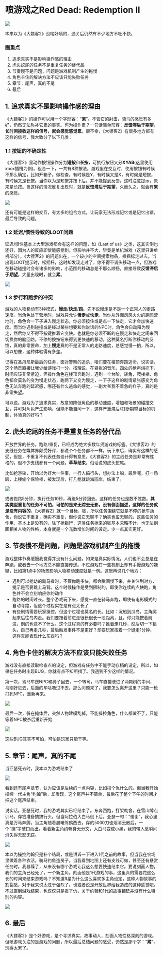 # 喷游戏之Red Dead: Redemption II

![](https://www.colorgamer.com/usr/uploads/2018/12/2189513649.jpg)

本来以为《大嫖客2》没啥好喷的，通关后仍然有不少地方不吐不快。

### 画重点

1. 追求真实不是影响操作感的理由
2. 虎头蛇尾的任务不是重复任务的替代品
3. 节奏慢不是问题，问题是游戏机制产生的拖慢
4. 角色卡住的解决方法不应该只能失败任务
5. 章节：尾声，真的不尾
6. 最后



## 1. 追求真实不是影响操作感的理由

《大镖客2》的操作可以用一个字形容：“**累**”。不管它的射击，骑马的感觉有多好，仍然无法弥补它累的事实。何为操作累？一句话简单形容：**反馈滞后于期望，长时间接收这样的信号，就会感觉感觉累**。很不幸，《大镖客2》有很多地方都有这样的信号，我大致分了以下几类：

### 1.1 按钮的不确定性

《大镖客2》里动作按钮操作分为**短按**和**长按**，可执行按钮又分**XYAB**(这里使用xbox插槽为例)。组合一下，一共有8种按法。游戏里在交互时，使用按钮有时候不那么确定，比如开箱子，做检查。有时候是Y，有时候又是X，有时候是短按，有时候又是长按。当你以为是短按并按下后，并不能提到反馈，这时注意提示，原来是长按。当这样的情况反复出现时，就是**反馈滞后于期望**，久而久之，就会有**累**的感觉。

![](https://www.colorgamer.com/usr/uploads/2018/12/2156143732.jpg)

还有可能是这样的交互，有太多的组合方式，让玩家无法形成记忆或是记忆出错，最后导致的问题。

### 1.2 延迟/惯性导致的LOOT问题

延迟/惯性基本上大型游戏都会有这样的问题，如《Last of us》之类，这其实倒也还好，因为人的反应即使能感觉到，但影响并不大，毕竟是单机游戏（这里只讲单机部分）。《大镖客2》的问题出在，一个较小的空间搜索物品，推摇标走过去，当出现LOOT提示时，松摇杆，这时却发现走过了，你不得不调头移动一点，但游戏在移动碰撞时会有诸多的影响，小范围的移动总是不那么顺畅，直接导致**反馈滞后于期望**，大量出现时，就会**累**。

![](https://www.colorgamer.com/usr/uploads/2018/12/1373647804.jpg)

### 1.3 步行和跑步的冲突

游戏的人物移动有3种模式，**慢走**/**快走**/**跑**。先不说慢走是不是一个正常人的走路速度。当角色处于营地时，游戏只允许**慢走**或**快走**。当你从外面风风火火的跑回营地时，角色会一下子进入慢走状态，你必须按住或是点一下快走，它才会加快速度。而当你遇到碰撞或是经过某些想要和你说话的NPC时，角色会自动降为慢走，然后你又不得不按键推着它变快。也就是你必须不断的在慢走和快走之间来回切换你的脑回路，不停的按按钮来得到更快速的移动。这种莫名打断你移动的反馈，真的非常要命，加上**慢走**真的不是正常人的走路速度，总感觉慢一拍，所以，可以想像，这种体验得有多差。

记得在圣丹尼斯最后的任务，面对警察的追杀，咱们要在楼顶奔跑逃命，说实话，这个场景直接让我少给游戏打一分。按理说，在紧张的音乐，四处的枪声烘托下，时间应该非常紧迫，但操作角色在楼顶奔跑时，遇到一个台阶，转角，爬楼梯，角色都会莫名的变为慢走状态，跑两下又变为慢走，一下子这样的剧情紧张感变为角色无法奔跑的延迟感，哪还有什么逃命的感觉，一副大爷我不着急的样子，真的是非常失望。

可以说，游戏为了追求真实，故意的降低角色的移动速度，增加和场景的碰撞交互，并可对角色产生影响，但能不能自问一下，这样严重滞后/打断期望目标的机制，体验真的好吗？

## 2. 虎头蛇尾的任务不是重复任务的替代品

开放世界的任务，跑路/重复，已经成为绝大多数年货游戏的标签。《大镖客2》的支线任务在媒体界颇受好评，都说个个任务都不一样。玩下来后，确实有这样的感受，但是，不重复不代表任务设计得有意思。《大镖客2》的主线任务是非常有性格的，但不少支线都有一个问题，**草草结束**，俗话说的虎头蛇尾。

比如抢游轮，开始以为好大一件事，一行人搞行头，想办法上船，最后呢，打一场牌，上楼偷个保险柜，被发现后，打几枪就跳海回岸，结束了。

![](https://www.colorgamer.com/usr/uploads/2018/12/1261581230.png)

或者跑路5分钟，执行任务10秒，再跑5分钟回去。这样的任务也是数不胜数。**其实类型重复的任务不可怕，可怕的是来无踪去无影，没有侧面描述，这样的任务就是没有内容的**。《大镖客2》就一个目标，钱，所以任务围绕它就是不停的抢车劫舍，你说它不重复，确实不重复，但你说它无聊不？确实也蛮无聊的。这些任务的作用，基本上是没有的，除了抢银行，这类任务抢来的钱基本忽略不计，也无法刻画相关人物的性格，本身就是一个充数增加时间的设定。少一点其实更好。

## 3. 节奏慢不是问题，问题是游戏机制产生的拖慢

游戏整体节奏缓慢我觉得并没有什么问题，如果是真实际情况，人们也不会总是在奔跑，或者去一个地方总不能直接传送。不过游戏在一些机制上却有手慢游戏的嫌疑，比如第1点中的场景影响人物移动速度就是一例。这里再说几个地方：

- 遇到可以抢劫的骑马者时，不管你跑多快，都会瞬间慢下来，并关注到对方，提示是否要跳上马背。这个时候操作是受到限制的，即使你连续的点快跑，角色并不会立刻响应你的动作
- 跑路的时间过长。整个游戏玩下来，感觉一直在骑马奔跑，即使有电影模式的自动寻路，但这个过程实在是有点太长了
- 有些剧情需要玩家操控，但这个过程也莫名的长。比如：沉船到瓜岛，主角爬起来后往岛内走。我们要按着前进走很长很长一段距离，且，你只能按着前进，别的也做不了什么。这个过程真的有必要吗？推着走几秒，然后切一下镜头，自己再走几秒，最后触发事件不是更好？却要玩家按着一个键走1分钟，这样真能表现什么东西吗？

## 4. 角色卡住的解决方法不应该只能失败任务

游戏没有直接读取检查点的设定，但游戏有任务中不能手动存档的设定，所以，如果在任务时出现BUG，你就有点不知所措了。我遇到不少这样的情况。

第一次，驾马车送NPC和狮子回去，一个转弯，马车直接驶进了两颗树的中间，马刚好进去，后面的车咕噜过不去，那么问题来了，我要怎么离开这里？只能一枪打死NPC，重新再来。

![](https://www.colorgamer.com/usr/uploads/2018/12/1395484233.jpg)

最后一次，躲在掩体后，突然人物建模乱掉，不能操控角色，什么都做不了，只能等着NPC被杀后重新开始

![](https://www.colorgamer.com/usr/uploads/2018/12/1656541636.jpg)

这些BUG其实不可怕，可怕是玩家只能干等。

## 5. 章节：尾声，真的不尾

当亚瑟死去时，我本以为游戏结束了

![](https://www.colorgamer.com/usr/uploads/2018/12/844454728.jpg)

看到还有尾声章节，认为应该是后续的一点内容，比如报个仇什么的。但当我开始操控一代主角“约翰”后，却发现，这个尾声并不简单，最后花了整个下午的时间才把这个尾声结束。

说实话，亚瑟死时，我的游戏其实已经结束了。东奔西跑，打架劫舍，在雪山蹲点训马，存钱准备搞搞行头。但当阿拉伯大白马倒下后，亚瑟一句：“谢谢”，我心里真是万马奔腾。当主角随着晨曦驾鹤西去，存的5000刀也烟消云散后，一个“操”字破口而出。看着新主角约翰身无分文，大白马变成小黑，我的带入感瞬间消失得无影无踪。

![](https://www.colorgamer.com/usr/uploads/2018/12/1590280148.png)

本以为操控约翰只是补个结局，或是讲诉一下进入1代之前的故事，但当我在农场里做着各种农活，骑马钓鱼造房子，当我看到地图上还有支线可做，甚至还有悬赏任务时，我暴躁了，从来没有哪个游戏让我这么想要快速结束它。要说刻画人物，我们的主角已经死了，一个新主角，刻画他是1代游戏的事，这里真的需要花这么长的时间来结束游戏吗？不知道R星为什么这么喜欢多主角设定，这种人物故事的割裂感，对于我来说太过于强烈了。也或者说是开放世界给我造成的这种感觉吧。不过直到游戏结束，也仅仅只是报了仇，关于约翰和1代的故事铺垫并没有什么特别的内容。

![](https://www.colorgamer.com/usr/uploads/2018/12/2114004563.jpg)

## 6. 最后

《大镖客2》是个好游戏，是个寻求真实，故事动人，刻画人物性格深刻的游戏。但喷游戏关注的是游戏的问题，所以最后总结问题的感受，仍然是那个字：“**累**”，玩得太累了。

